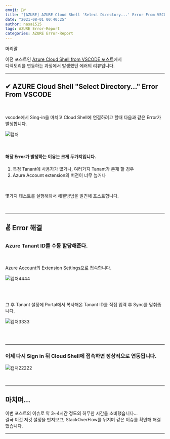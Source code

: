 ```yaml
---
emoji: 🤦‍♂️
title: "[AZURE] AZURE Cloud Shell 'Select Directory...' Error From VSCODE"
date: "2021-08-01 00:40:25"
author: nasa1515
tags: AZURE Error-Report
categories: AZURE Error-Report
---
```


머리말  
  

이전 포스트인 [Azure Cloud Shell from VSCODE 포스트](https://nasa1515.tech/azure-vscode/)에서  
디렉토리를 연동하는 과정에서 발생했던 에러의 리뷰입니다.  

--- 

## ✔ AZURE Cloud Shell "Select Directory..." Error From VSCODE

<br/>

vscode에서 Sing-in을 마치고 Cloud Shell에 연결하려고 할때 다음과 같은 Error가 발생합니다.


![캡처](https://user-images.githubusercontent.com/69498804/107478491-e41c0f80-6bbc-11eb-8dd2-c2a5cefc6827.JPG)


<br>

#### 해당 Error가 발생하는 이유는 크게 두가지입니다.  



1. 특정 Tanant에 사용자가 많거나, 여러가지 Tanant가 존재 할 경우
2. Azure Account extension의 버전이 너무 높거나

<br/>

몇가지 테스트를 실행해봐서 해결방법을 발견해 포스트합니다. 


<br/>

---

## ✌ Error 해결


### Azure Tanant ID를 수동 할당해준다.  

<br/>



Azure Account의 Extension Settings으로 접속합니다.

![캡처4444](https://user-images.githubusercontent.com/69498804/107478914-9bb12180-6bbd-11eb-8486-9a597e274bf9.JPG)


<br/>
<br/>

그 후 Tanant 설정에 Portal에서 복사해온 Tanant ID를 직접 입력 후 Sync를 맞춰줍니다.

![캡처3333](https://user-images.githubusercontent.com/69498804/107479103-f8144100-6bbd-11eb-88ae-a27fc2a58b70.JPG)


<br/>
<br/>

---


### 이제 다시 Sign in 뒤 Cloud Shell에 접속하면 정상적으로 연동됩니다.


![캡처22222](https://user-images.githubusercontent.com/69498804/107479240-30b41a80-6bbe-11eb-917f-3f2b771540bc.JPG)


<br/>

---

## 마치며…  

이번 포스트의 이슈로 약 3~4시간 정도의 허무한 시간을 소비했습니다...  
결국 이것 저것 설정을 만져보고, StackOverFlow를 뒤지며 같은 이슈를 확인해 해결했습니다.  


---


```toc